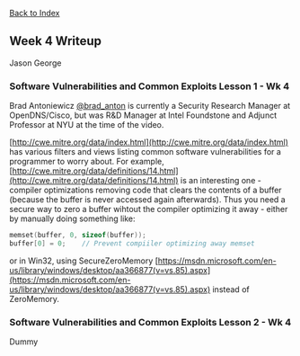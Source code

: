 [Back to Index](https://jaegermeiste.github.io/DefenseAgainstTheDarkArts/)

## Week 4 Writeup

Jason George

### Software Vulnerabilities and Common Exploits Lesson 1 - Wk 4

Brad Antoniewicz  [@brad_anton](https://twitter.com/brad_anton) is currently a Security Research Manager at OpenDNS/Cisco, but was R&D Manager at Intel Foundstone and Adjunct Professor at NYU at the time of the video.

[http://cwe.mitre.org/data/index.html](http://cwe.mitre.org/data/index.html) has various filters and views listing common software vulnerabilities for a programmer to worry about. For example, [http://cwe.mitre.org/data/definitions/14.html](http://cwe.mitre.org/data/definitions/14.html) is an interesting one - compiler optimizations removing code that clears the contents of a buffer (because the buffer is never accessed again afterwards). Thus you need a secure way to zero a buffer wihtout the compiler optimizing it away - either by manually doing something like:

``` C
memset(buffer, 0, sizeof(buffer)); 
buffer[0] = 0;    // Prevent compiiler optimizing away memset
```

or in Win32, using SecureZeroMemory [https://msdn.microsoft.com/en-us/library/windows/desktop/aa366877(v=vs.85).aspx](https://msdn.microsoft.com/en-us/library/windows/desktop/aa366877(v=vs.85).aspx) instead of ZeroMemory.

### Software Vulnerabilities and Common Exploits Lesson 2 - Wk 4

Dummy
